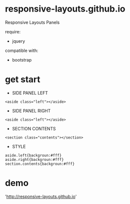 # responsive-layouts.github.io
Responsive Layouts Panels

require: 
- jquery

compatible with:
- bootstrap

# get start

- SIDE PANEL LEFT

```
<aside class="left"></aside>
```
- SIDE PANEL RIGHT
```
<aside class="left"></aside>
```
- SECTION CONTENTS
```
<section class="contents"></section>
```
- STYLE
```
aside.left{backgroun:#fff}
aside.right{backgroun:#fff}
section.contents{backgroun:#fff}
```

# demo

'http://responsive-layouts.github.io'
